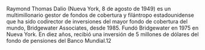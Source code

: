 Raymond Thomas Dalio (Nueva York, 8 de agosto de 1949) es un multimillonario gestor de fondos de cobertura y filántropo estadounidense que ha sido codirector de inversiones del mayor fondo de cobertura del mundo, Bridgewater Associates, desde 1985. Fundó Bridgewater en 1975 en Nueva York. En diez años, recibió una inversión de 5 millones de dólares del fondo de pensiones del Banco Mundial.1​2​
